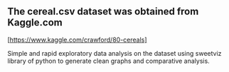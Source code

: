 ## The cereal.csv dataset was obtained from Kaggle.com 
[https://www.kaggle.com/crawford/80-cereals] 

Simple and rapid exploratory data analysis on the dataset using sweetviz library of python to generate clean graphs and comparative analysis.
